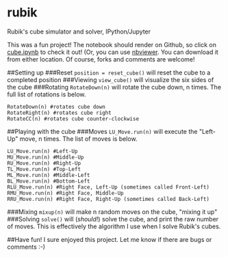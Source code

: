 # rubik
Rubik's cube simulator and solver, IPython/Jupyter

This was a fun project! The notebook should render on Github, so click on [cube.ipynb](https://github.com/marwahaha/rubik/blob/master/cube.ipynb) to check it out! (Or, you can use [nbviewer](http://nbviewer.ipython.org/github/marwahaha/rubik/blob/master/cube.ipynb). You can download it from either location. Of course, forks and comments are welcome!

##Setting up
###Reset
```position = reset_cube()``` will reset the cube to a completed position
###Viewing
```view_cube()``` will visualize the six sides of the cube
###Rotating
```RotateDown(n)``` will rotate the cube down, n times. The full list of rotations is below.
```
RotateDown(n) #rotates cube down
RotateRight(n) #rotates cube right
RotateCC(n) #rotates cube counter-clockwise
```
##Playing with the cube
###Moves
```LU_Move.run(n)``` will execute the "Left-Up" move, n times. The list of moves is below.
```
LU_Move.run(n) #Left-Up
MU_Move.run(n) #Middle-Up
RU_Move.run(n) #Right-Up
TL_Move.run(n) #Top-Left
ML_Move.run(n) #Middle-Left
BL_Move.run(n) #Bottom-Left
RLU_Move.run(n) #Right Face, Left-Up (sometimes called Front-Left)
RMU_Move.run(n) #Right Face, Middle-Up 
RRU_Move.run(n) #Right Face, Right-Up (sometimes called Back-Left)
```
###Mixing
```mixup(n)``` will make n random moves on the cube, "mixing it up"
###Solving
```solve()``` will (_should!_) solve the cube, and print the raw number of moves. This is effectively the algorithm I use when I solve Rubik's cubes.

##Have fun!
I sure enjoyed this project. Let me know if there are bugs or comments :-)


